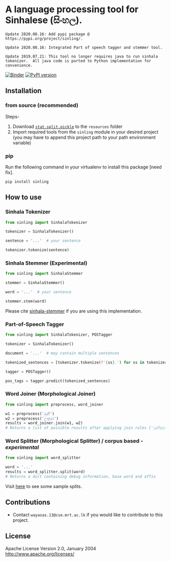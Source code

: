 # A language processing tool for Sinhalese (සිංහල). 

`Update 2020.08.16: Add pypi package @ https://pypi.org/project/sinling/.`

`Update 2020.08.16: Integrated Part of speech tagger and stemmer tool.`

`Update 2019.07.21: This tool no longer requires java to run sinhala tokenizer. 
All java code is ported to Python implementation for convenience.`

[![Binder](https://mybinder.org/badge_logo.svg)](https://mybinder.org/v2/gh/ysenarath/sinling/37fbcbaef51f0ff87ea9dcca4617ff427f7d34ce)
[![PyPI version](https://badge.fury.io/py/sinling.svg)](https://badge.fury.io/py/sinling)

## Installation

### from source (recommended)
Steps-
1. Download [`stat.split.pickle`](https://github.com/ysenarath/sinling/releases/download/v0.1-alpha/stat.split.pickle) to the `resources` folder
1. Import required tools from the `sinling` module in your desired project 
(you may have to append this project path to your path environment variable)


### pip

Run the following command in your virtualenv to install this package [need fix].

`pip install sinling`

## How to use
### Sinhala Tokenizer
```python
from sinling import SinhalaTokenizer

tokenizer = SinhalaTokenizer()

sentence = '...'  # your sentence

tokenizer.tokenize(sentence)
```

### Sinhala Stemmer (Experimental)
```python
from sinling import SinhalaStemmer

stemmer = SinhalaStemmer()

word = '...'  # your sentence

stemmer.stem(word)
```

Please cite [sinhala-stemmer](https://github.com/rksk/sinhala-news-analysis/tree/master/sinhala-stemmer) if you are using this implementation.

### Part-of-Speech Tagger

```python
from sinling import SinhalaTokenizer, POSTagger

tokenizer = SinhalaTokenizer()

document = '...'  # may contain multiple sentences

tokenized_sentences = [tokenizer.tokenize(f'{ss}.') for ss in tokenizer.split_sentences(document)]

tagger = POSTagger()

pos_tags = tagger.predict(tokenized_sentences)
```

### Word Joiner (Morphological Joiner)
```python
from sinling import preprocess, word_joiner

w1 = preprocess('මුනි')
w2 = preprocess('උතුමා')
results = word_joiner.join(w1, w2)
# Returns a list of possible results after applying join rules ['මුනිතුමා', ...]
```

### Word Splitter (Morphological Splitter) / corpus based - *experimental*
```python
from sinling import word_splitter

word = '...'
results = word_splitter.split(word)
# Returns a dict containing debug information, base word and affix
```

Visit [here](https://github.com/ysenarath/sinling/blob/master/scripts/splitter.ipynb) to see some sample splits.

## Contributions
- Contact `wayasas.13@cse.mrt.ac.lk` if you would like to contribute to this project.

## License
Apache License
Version 2.0, January 2004
http://www.apache.org/licenses/
